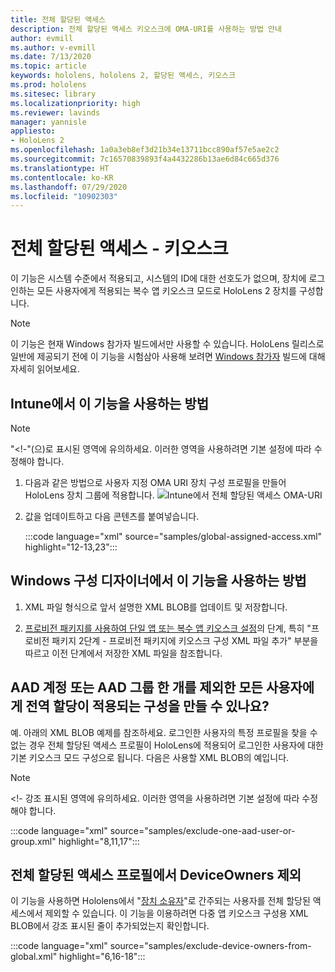 ```yaml
---
title: 전체 할당된 액세스
description: 전체 할당된 액세스 키오스크에 OMA-URI를 사용하는 방법 안내
author: evmill
ms.author: v-evmill
ms.date: 7/13/2020
ms.topic: article
keywords: hololens, hololens 2, 할당된 액세스, 키오스크
ms.prod: hololens
ms.sitesec: library
ms.localizationpriority: high
ms.reviewer: lavinds
manager: yannisle
appliesto:
- HoloLens 2
ms.openlocfilehash: 1a0a3eb8ef3d21b34e13711bcc890af57e5ae2c2
ms.sourcegitcommit: 7c16570839893f4a4432286b13ae6d84c665d376
ms.translationtype: HT
ms.contentlocale: ko-KR
ms.lasthandoff: 07/29/2020
ms.locfileid: "10902303"
---
```

# 전체 할당된 액세스 - 키오스크

이 기능은 시스템 수준에서 적용되고, 시스템의 ID에 대한 선호도가 없으며, 장치에 로그인하는 모든 사용자에게 적용되는 복수 앱 키오스크 모드로 HoloLens 2 장치를 구성합니다. 

> [!NOTE]
> 이 기능은 현재 Windows 참가자 빌드에서만 사용할 수 있습니다. HoloLens 릴리스로 일반에 제공되기 전에 이 기능을 시험삼아 사용해 보려면 [Windows 참가자](hololens-insider.md) 빌드에 대해 자세히 읽어보세요.
 
## Intune에서 이 기능을 사용하는 방법 

> [!NOTE]
> "<!-"(으)로 표시된 영역에 유의하세요. 이러한 영역을 사용하려면 기본 설정에 따라 수정해야 합니다. 

1.  다음과 같은 방법으로 사용자 지정 OMA URI 장치 구성 프로필을 만들어 HoloLens 장치 그룹에 적용합니다. ![Intune에서 전체 할당된 액세스 OMA-URI](images/global-assigned-access-omauri.png)

2.  값을 업데이트하고 다음 콘텐츠를 붙여넣습니다. 

    :::code language="xml" source="samples/global-assigned-access.xml" highlight="12-13,23":::

## Windows 구성 디자이너에서 이 기능을 사용하는 방법 
 
1.  XML 파일 형식으로 앞서 설명한 XML BLOB를 업데이트 및 저장합니다. 

2.  [프로비전 패키지를 사용하여 단일 앱 또는 복수 앱 키오스크 설정](https://docs.microsoft.com/hololens/hololens-kiosk#use-a-provisioning-package-to-set-up-a-single-app-or-multi-app-kiosk)의 단계, 특히 "프로비전 패키지 2단계 - 프로비전 패키지에 키오스크 구성 XML 파일 추가" 부분을 따르고 이전 단계에서 저장한 XML 파일을 참조합니다. 

## AAD 계정 또는 AAD 그룹 한 개를 제외한 모든 사용자에게 전역 할당이 적용되는 구성을 만들 수 있나요? 

예. 아래의 XML BLOB 예제를 참조하세요. 로그인한 사용자의 특정 프로필을 찾을 수 없는 경우 전체 할당된 액세스 프로필이 HoloLens에 적용되어 로그인한 사용자에 대한 기본 키오스크 모드 구성으로 됩니다. 다음은 사용할 XML BLOB의 예입니다. 

> [!NOTE]
> <!- 강조 표시된 영역에 유의하세요. 이러한 영역을 사용하려면 기본 설정에 따라 수정해야 합니다. 

 :::code language="xml" source="samples/exclude-one-aad-user-or-group.xml" highlight="8,11,17":::

## 전체 할당된 액세스 프로필에서 DeviceOwners 제외

이 기능을 사용하면 Hololens에서 "[장치 소유자](security-adminless-os.md)"로 간주되는 사용자를 전체 할당된 액세스에서 제외할 수 있습니다. 이 기능을 이용하려면 다중 앱 키오스크 구성용 XML BLOB에서 강조 표시된 줄이 추가되었는지 확인합니다. 

 :::code language="xml" source="samples/exclude-device-owners-from-global.xml" highlight="6,16-18":::
 
